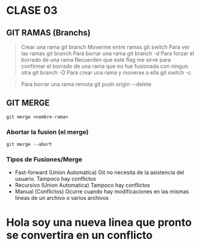 # CLASE 03
## GIT RAMAS (Branchs)
> Crear una rama
    git branch <nombre-rama>
>Moverme entre ramas
    git switch <nombre-rama>
> Para ver las ramas
    git branch
> Para borrar una rama
    git branch -d <nombre-rama>
> Para forzar el borrado de una rama
    Recuerden que este flag me sirve para confirmar el borrado de una rama que no fue fusionada con ningun otra
        git branch -D <nombre-rama>
> Para crear una rama y moverse a ella
    git switch -c <nombre-rama>
    
> Para borrar una rama remota
    git push origin --delete <nombre-rama-remota>

## GIT MERGE

    git merge <nombre-rama>
### Abortar la fusion (el merge)
    git merge --abort

### Tipos de Fusiones/Merge
* Fast-forward (Union Automatica) Git no necesita de la asistencia del usuario. Tampoco hay conflictos
* Recursivo (Union Automatica) Tampoco hay conflictos
* Manual (Conflictos) Ocurre cuando hay modificaciones en las mismas lineas de un archivo o varios archivos

# Hola soy una nueva linea que pronto se convertira en un conflicto